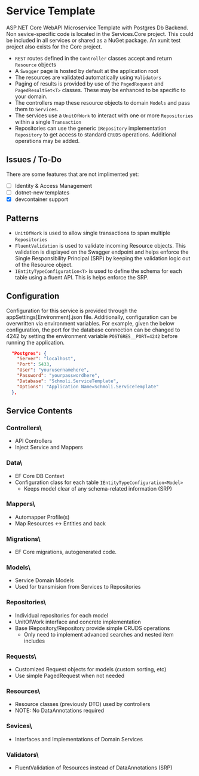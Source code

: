 # Service Template

ASP.NET Core WebAPI Microservice Template with Postgres Db Backend. Non sevice-specific code is located in the Services.Core project. This could be included in all services or shared as a NuGet package. An xunit test project also exists for the Core project.

- `REST` routes defined in the `Controller` classes accept and return `Resource` objects
- A `Swagger` page is hosted by default at the application root
- The resources are validated automatically using `Validators`
- Paging of results is provided by use of the `PagedRequest` and `PagedResultSet<T>` classes. These may be enhanced to be specific to your domain.
- The controllers map these resource objects to domain `Models` and pass them to `Services`.
- The services use a `UnitOfWork` to interact with one or more `Repositories` within a single `Transaction`
- Repositories can use the generic `IRepository` implementation `Repository` to get access to standard `CRUDS` operations. Additional operations may be added.

## Issues / To-Do

There are some features that are not implimented yet:

- [ ] Identity & Access Management
- [ ] dotnet-new templates
- [x] devcontainer support

## Patterns

- `UnitOfWork` is used to allow single transactions to span multiple `Repositories`
- `FluentValidation` is used to validate incoming Resource objects. This validation is displayed on the Swagger endpoint and helps enforce the Single Responsibility Principal (SRP) by keeping the validation logic out of the Resource object.
- `IEntityTypeConfiguration<T>` is used to define the schema for each table using a fluent API. This is helps enforce the SRP.

## Configuration

Configuration for this service is provided through the appSettings[Environment].json file.
Additionally, configuration can be overwritten via environment variables.
For example, given the below configuration, the port for the database connection can be changed
to 4242 by setting the environment variable `POSTGRES__PORT=4242` before running the application.

```json
  "Postgres": {
    "Server": "localhost",
    "Port": 5433,
    "User": "yourusernamehere",
    "Password": "yourpasswordhere",
    "Database": "Schmoli.ServiceTemplate",
    "Options": "Application Name=Schmoli.ServiceTemplate"
  },
```

## Service Contents

### Controllers\

- API Controllers
- Inject Service and Mappers

### Data\

- EF Core DB Context
- Configuration class for each table `IEntityTypeConfiguration<Model>`
  - Keeps model clear of any schema-related information (SRP)

### Mappers\

- Automapper Profile(s)
- Map Resources <-> Entities and back

### Migrations\

- EF Core migrations, autogenerated code.

### Models\

- Service Domain Models
- Used for transmision from Services to Repositories

### Repositories\

- Individual repositories for each model
- UnitOfWork interface and concrete implementation
- Base IRepository/Repository provide simple CRUDS operations
  - Only need to implement advanced searches and nested item includes

### Requests\

- Customized Request objects for models (custom sorting, etc)
- Use simple PagedRequest when not needed

### Resources\

- Resource classes (previously DTO) used by controllers
- NOTE: No DataAnnotations required

### Sevices\

- Interfaces and Implementations of Domain Services

### Validators\

- FluentValidation of Resources instead of DataAnnotations (SRP)
